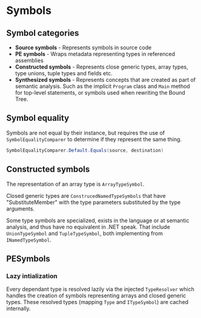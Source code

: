 # Symbols

## Symbol categories

* **Source symbols** - Represents symbols in source code
* **PE symbols** - Wraps metadata representing types in referenced assemblies
* **Constructed symbols** - Represents close generic types, array types, type unions, tuple types and fields etc.
* **Synthesized symbols** - Represents concepts that are created as part of semantic analysis. Such as the implicit `Program` class and `Main` method for top-level statements, or symbols used when rewriting the Bound Tree.

## Symbol equality

Symbols are not equal by their instance, but requires the use of `SymbolEqualityComparer` to determine if they represent the same thing.

```csharp
SymbolEqualityComparer.Default.Equals(source, destination)
```

## Constructed symbols

The representation of an array type is `ArrayTypeSymbol`.

Closed generic types are `ConstrucedNamedTypeSymbols` that have "SubstituteMember" with the type parameters substituted by the type arguments.

Some type symbols are specialized, exists in the language or at semantic analysis, and thus have no equivalent in .NET speak. That include `UnionTypeSymbol` and `TupleTypeSymbol`, both implementing from `INamedTypeSymbol`.

## PESymbols

### Lazy intialization

Every dependant type is resolved lazily via the injected `TypeResolver` which handles the creation of symbols representing arrays and closed generic types. These resolved types (mapping `Type` and `ITypeSymbol`) are cached internally.